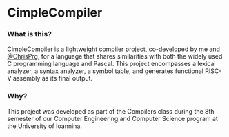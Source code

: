 # CimpleCompiler

### What is this?
CimpleCompiler is a lightweight compiler project, co-developed by me and [@ChrisPrg](https://github.com/ChrisPergaminelis), 
for a language that shares similarities with both the widely used C programming language and Pascal. 
This project encompasses a lexical analyzer, a syntax analyzer, a symbol table, and generates functional RISC-V assembly as its final output.

### Why?
This project was developed as part of the Compilers class during the 8th semester of our
Computer Engineering and Computer Science program at the University of Ioannina.
